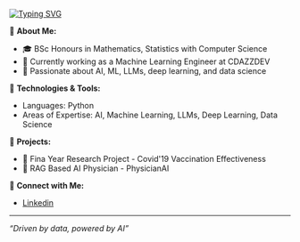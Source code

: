 [![Typing SVG](https://readme-typing-svg.demolab.com/?lines=👋++Hi+there!+I'm+Thilan+Charuka)](https://git.io/typing-svg)

🌟 **About Me:**
- 🎓 BSc Honours in Mathematics, Statistics with Computer Science
- 💼 Currently working as a Machine Learning Engineer at CDAZZDEV
- 🌱 Passionate about AI, ML, LLMs, deep learning, and data science

🔧 **Technologies & Tools:**
- Languages: Python
- Areas of Expertise: AI, Machine Learning, LLMs, Deep Learning, Data Science

📂 **Projects:**
- 🚀 Fina Year Research Project - Covid'19 Vaccination Effectiveness
- 🔭 RAG Based AI Physician - PhysicianAI

💬 **Connect with Me:**
- [Linkedin](https://www.linkedin.com/in/thilancharuka/)

---

*“Driven by data, powered by AI”* 
